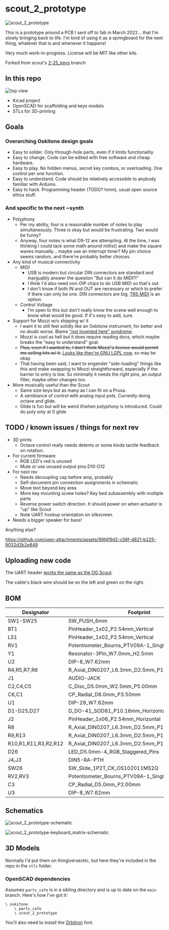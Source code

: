 # scout_2_prototype

![scout_2_prototype](/misc/s2p.jpg)

This is a prototype around a PCB I sent off to fab in March 2022... that I'm slowly bringing back to life. I'm kind of using it as a springboard for the next thing, whatever that is and whenever it happens!

Very much work-in-progress. License will be MIT like other kits.

Forked from scout's [2-25_keys](https://github.com/oskitone/scout/tree/2-25_keys) branch

## In this repo

![top view](/misc/model-top.png)

- Kicad project
- OpenSCAD for scaffolding and keys models
- STLs for 3D-printing

## Goals

### Overarching Oskitone design goals

- Easy to solder. Only through-hole parts, even if it limits functionality.
- Easy to change. Code can be edited with free software and cheap hardware.
- Easy to play. No hidden menus, secret key combos, or overloading. One control per one function.
- Easy to understand. Code should be relatively accessible to anybody familiar with Arduino.
- Easy to hack. Programming header (TODO? hmm), usual open source ethos stuff.

### And specific to the next ~synth

- Polyphony
  - Per my ability, four is a reasonable number of notes to play simultaneously. Three is okay but would be frustrating. Two would be funny?
  - Anyway, four notes is what D9-12 are attempting. At the time, I was thinking I could tack some math around millis() and make the square waves manually... maybe use an interrupt timer? My pin choice seems random, and there're probably better choices.
- Any kind of musical connectivity
  - MIDI
    - USB is modern but circular DIN connectors are standard and inarguably answer the question "But can it do MIDI?!"
    - I think I'd also need non-DIP chips to do USB MIDI so that's out
    - I don't know if both IN and OUT are necessary or which to prefer if there can only be one. DIN connectors are big; [TRS MIDI](https://minimidi.world/) is an option.
  - Control Voltage
    - I'm open to this but don't really know the scene well enough to know what would be good. If it's easy to add, sure.
- Support for Mozzi w/o shipping w/ it
  - I want it to still feel solidly like an Oskitone instrument, for better and no doubt worse. Blame ["not invented here" syndrome](https://en.wikipedia.org/wiki/Not_invented_here).
  - Mozzi is cool as hell but it does require reading docs, which maybe breaks the "easy to understand" goal.
  - <del>Plus, even if I wanted to, I don't think Mozzi's license would permit me selling kits w/ it.</del> [Looks like they're GNU LGPL now](https://github.com/sensorium/Mozzi/pull/240), so may be okay.
  - That having been said, I want to engender "side-loading" things like this and make swapping to Mozzi straightforward, especially if the barrier to entry is low. So minimally it needs the right pins, an output filter, maybe other changes too.
- More musically useful than the Scout
  - Same size keys but as many as I can fit on a Prusa.
  - A semblance of control with analog input pots. Currently doing octave and glide.
  - Glide is fun but will be weird if/when polyphony is introduced. Could do poly only at 0 glide

## TODO / known issues / things for next rev

- 3D prints
  - Octave control really needs detents or some kinda tactile feedback on rotation.
- For current firmware
  - RGB LED's red is unused
  - Mute or use unused output pins D10-D12
- For next rev
  - Needs decoupling cap before amp, probably
  - Self-document pin connection assignments in schematic
  - Move text beyond key area
  - More key mounting screw holes? Key bed subassembly with multiple parts
  - Reverse power switch direction. It should power on when actuator is "up" like Scout
  - Note UART hookup orientation on silkscreen
- Needs a bigger speaker for bass!

Anything else?

https://github.com/user-attachments/assets/99f4f9d2-c58f-4821-b225-9032d2b2e849

## Uploading new code

The UART header [works the same as the OG Scout](https://oskitone.github.io/scout/change-the-arduino-code).

The cable's black wire should be on the left and green on the right.

## BOM

| Designator           | Footprint                                         | Quantity | Designation        |
| -------------------- | ------------------------------------------------- | -------- | ------------------ |
| SW1-SW25             | SW_PUSH_6mm                                       | 25       | SPST               |
| BT1                  | PinHeader_1x02_P2.54mm_Vertical                   | 1        | 4.5v               |
| LS1                  | PinHeader_1x02_P2.54mm_Vertical                   | 1        | Speaker            |
| RV1                  | Potentiometer_Bourns_PTV09A-1_Single_Vertical     | 1        | 10k Log            |
| Y1                   | Resonator-3Pin_W7.0mm_H2.5mm                      | 1        | 16.00MHz           |
| U2                   | DIP-8_W7.62mm                                     | 1        | LM386              |
| R4,R5,R7,R6          | R_Axial_DIN0207_L6.3mm_D2.5mm_P10.16mm_Horizontal | 4        | 10K                |
| J1                   | AUDIO-JACK                                        | 1        | AudioJack2_SwitchT |
| C2,C4,C5             | C_Disc_D5.0mm_W2.5mm_P5.00mm                      | 3        | .1uF               |
| C6,C1                | CP_Radial_D8.0mm_P3.50mm                          | 2        | 220uF              |
| U1                   | DIP-28_W7.62mm                                    | 1        | ATmega328P-PU      |
| D1-D25,D27           | D_DO-41_SOD81_P10.16mm_Horizontal                 | 26       | D                  |
| J2                   | PinHeader_1x06_P2.54mm_Horizontal                 | 1        | Conn_01x06_Male    |
| R8                   | R_Axial_DIN0207_L6.3mm_D2.5mm_P10.16mm_Horizontal | 1        | 1m                 |
| R9,R13               | R_Axial_DIN0207_L6.3mm_D2.5mm_P10.16mm_Horizontal | 2        | 10k                |
| R10,R1,R11,R3,R2,R12 | R_Axial_DIN0207_L6.3mm_D2.5mm_P10.16mm_Horizontal | 6        | 220                |
| D26                  | LED_D5.0mm-4_RGB_Staggered_Pins                   | 1        | LED_CRGB           |
| J4,J3                | DIN5-RA-PTH                                       | 2        | DIN5               |
| SW26                 | SW_Slide_1P2T_CK_OS102011MS2Q                     | 1        | SW_SPST            |
| RV2,RV3              | Potentiometer_Bourns_PTV09A-1_Single_Vertical     | 2        | 10k                |
| C3                   | CP_Radial_D5.0mm_P2.00mm                          | 1        | 1uF                |
| U3                   | DIP-8_W7.62mm                                     | 1        | 6N138              |

## Schematics

![scout_2_prototype-schematic](/kicad/scout_2_prototype-schematic.svg)

![scout_2_prototype-keyboard_matrix-schematic](/kicad/scout_2_prototype-keyboard_matrix-schematic.svg)

## 3D Models

Normally I'd put them on thingiverse/etc, but here they're included in the repo in the `stls` folder.

### OpenSCAD dependencies

Assumes `parts_cafe` is in a sibling directory and is up to date on the `main` branch. Here's how I've got it:

    \ oskitone
        \ parts_cafe
        \ scout_2_prototype

You'll also need to install the [Orbitron](https://fonts.google.com/specimen/Orbitron) font.
